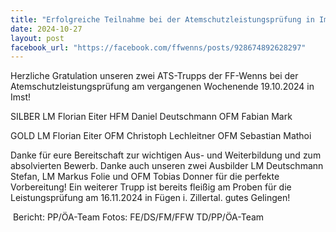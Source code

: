 ```yaml
---
title: "Erfolgreiche Teilnahme bei der Atemschutzleistungsprüfung in Imst 1x Silber & 1x Gold"
date: 2024-10-27
layout: post
facebook_url: "https://facebook.com/ffwenns/posts/928674892628297"
---
```


Herzliche Gratulation unseren zwei ATS-Trupps der FF-Wenns bei der Atemschutzleistungsprüfung am vergangenen Wochenende 19.10.2024 in Imst!

SILBER 
LM Florian Eiter
HFM Daniel Deutschmann
OFM Fabian Mark

GOLD 
LM Florian Eiter
OFM Christoph Lechleitner
OFM Sebastian Mathoi

Danke für eure Bereitschaft zur wichtigen Aus- und Weiterbildung und zum absolvierten Bewerb. Danke auch unseren zwei Ausbilder LM Deutschmann Stefan, LM Markus Folie und OFM Tobias Donner für die perfekte Vorbereitung! 
Ein weiterer Trupp ist bereits fleißig am Proben für die Leistungsprüfung am 16.11.2024 in Fügen i. Zillertal. gutes Gelingen! 

️ Bericht: PP/ÖA-Team
 Fotos: FE/DS/FM/FFW TD/PP/ÖA-Team